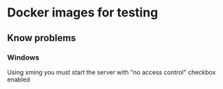 # Docker images for testing

## Know problems
### Windows
Using xming you must start the server with "no access control" checkbox enabled

